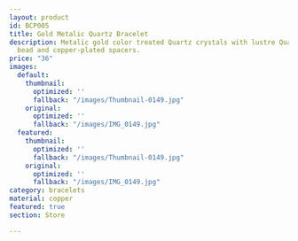 ```yaml
---
layout: product
id: BCP005
title: Gold Metalic Quartz Bracelet
description: Metalic gold color treated Quartz crystals with lustre Quartz accent
  bead and copper-plated spacers.
price: "36"
images:
  default:
    thumbnail:
      optimized: ''
      fallback: "/images/Thumbnail-0149.jpg"
    original:
      optimized: ''
      fallback: "/images/IMG_0149.jpg"
  featured:
    thumbnail:
      optimized: ''
      fallback: "/images/Thumbnail-0149.jpg"
    original:
      optimized: ''
      fallback: "/images/IMG_0149.jpg"
category: bracelets
material: copper
featured: true
section: Store

---
```

